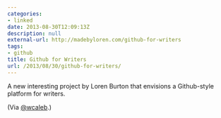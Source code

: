 ```yaml
---
categories:
- linked
date: 2013-08-30T12:09:13Z
description: null
external-url: http://madebyloren.com/github-for-writers
tags:
- github
title: Github for Writers
url: /2013/08/30/github-for-writers/
---
```


A new interesting project by Loren Burton that envisions a Github-style platform for writers.

(Via [@wcaleb](twitter.com/wcaleb).)
